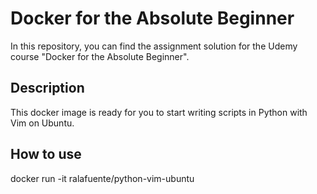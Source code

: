 # Docker for the Absolute Beginner
In this repository, you can find the assignment solution for the Udemy course "Docker for the Absolute Beginner".

## Description
This docker image is ready for you to start writing scripts in Python with Vim on Ubuntu.

## How to use
docker run -it ralafuente/python-vim-ubuntu

